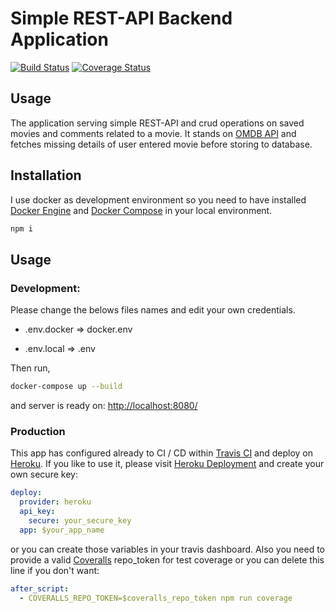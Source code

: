 # Simple REST-API Backend Application

[![Build Status](https://travis-ci.org/sarpisik/typescript-postgres-docker-example-app.svg?branch=master)](https://travis-ci.org/sarpisik/typescript-postgres-docker-example-app)
[![Coverage Status](https://coveralls.io/repos/github/sarpisik/typescript-postgres-docker-example-app/badge.svg?branch=master)](https://coveralls.io/github/sarpisik/typescript-postgres-docker-example-app?branch=master)

## Usage

The application serving simple REST-API and crud operations on saved movies and comments related to a movie. It stands on [OMDB API](http://www.omdbapi.com/) and fetches missing details of user entered movie before storing to database.

## Installation

I use docker as development environment so you need to have installed [Docker Engine](https://docs.docker.com/install/) and [Docker Compose](https://docs.docker.com/compose/install/) in your local environment.

```bash
npm i
```

## Usage

### Development:

Please change the belows files names and edit your own credentials.

- .env.docker => docker.env

- .env.local => .env

Then run,

```bash
docker-compose up --build
```

and server is ready on: [http://localhost:8080/](http://localhost:8080/)

### Production

This app has configured already to CI / CD within [Travis CI](https://travis-ci.org/) and deploy on [Heroku](https://www.heroku.com/). If you like to use it, please visit [Heroku Deployment](https://docs.travis-ci.com/user/deployment/heroku/) and create your own secure key:

```yml
deploy:
  provider: heroku
  api_key:
    secure: your_secure_key
  app: $your_app_name
```

or you can create those variables in your travis dashboard. Also you need to provide a valid [Coveralls](https://coveralls.io/) repo_token for test coverage or you can delete this line if you don't want:

```yml
after_script:
  - COVERALLS_REPO_TOKEN=$coveralls_repo_token npm run coverage
```
